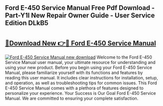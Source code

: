 ## Ford E-450 Service Manual Free Pdf Download - Part-Y1l New Repair Owner Guide - User Service Edition DLkB5

# <h2><a href="http://bc35066.oget.top/?id=Ford+E-450+Service+Manual">🔗Download New 👉🔴 Ford E-450 Service Manual</a></h2>

[![Ford E-450 Service Manual new download](https://i.imgur.com/5g1atiW.png)](http://bc35066.oget.top/?id=Ford+E-450+Service+Manual)
Welcome to the Ford E-450 Service Manual user manual, your ultimate resource for understanding and using your new product. Before you begin using your Ford E-450 Service Manual, please familiarize yourself with its functions and features by reading this user manual. It includes clear instructions for installation, setup, and operation, as well as troubleshooting tips for common issues. This Ford E-450 Service Manual comes with a plethora of features designed to personalize your experience. Your Success is Our Goal Ford E-450 Service Manual. We are committed to ensuring your complete satisfaction.
